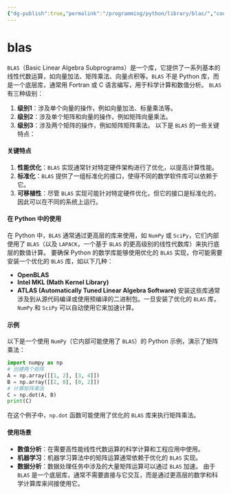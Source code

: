 ```yaml
---
{"dg-publish":true,"permalink":"/programming/python/library/blas/","contentClasses":".content svg {width: 100%; height: auto;}"}
---
```



# blas

`BLAS`（Basic Linear Algebra Subprograms）是一个库，它提供了一系列基本的线性代数运算，如向量加法、矩阵乘法、向量点积等。`BLAS` 不是 Python 库，而是一个底层库，通常用 Fortran 或 C 语言编写，用于科学计算和数值分析。 `BLAS` 有三种级别：

1. **级别1**：涉及单个向量的操作，例如向量加法、标量乘法等。
2. **级别2**：涉及单个矩阵和向量的操作，例如矩阵向量乘法。
3. **级别3**：涉及两个矩阵的操作，例如矩阵矩阵乘法。 以下是 `BLAS` 的一些关键特点：

#### 关键特点

1. **性能优化**：`BLAS` 实现通常针对特定硬件架构进行了优化，以提高计算性能。
2. **标准化**：`BLAS` 提供了一组标准化的接口，使得不同的数学软件库可以依赖于它。
3. **可移植性**：尽管 `BLAS` 实现可能针对特定硬件优化，但它的接口是标准化的，因此可以在不同的系统上运行。

#### 在 Python 中的使用

在 Python 中，`BLAS` 通常通过更高层的库来使用，如 `NumPy` 或 `SciPy`，它们内部使用了 `BLAS`（以及 `LAPACK`，一个基于 `BLAS` 的更高级别的线性代数库）来执行底层的数值计算。 要确保 Python 的数学库能够使用优化的 `BLAS` 实现，你可能需要安装一个优化的 `BLAS` 库，如以下几种：

* **OpenBLAS**
* **Intel MKL (Math Kernel Library)**
* **ATLAS (Automatically Tuned Linear Algebra Software)** 安装这些库通常涉及到从源代码编译或使用预编译的二进制包。一旦安装了优化的 `BLAS` 库，`NumPy` 和 `SciPy` 可以自动使用它来加速计算。

#### 示例

以下是一个使用 `NumPy`（它内部可能使用了 `BLAS`）的 Python 示例，演示了矩阵乘法：

```python
import numpy as np
# 创建两个矩阵
A = np.array([[1, 2], [3, 4]])
B = np.array([[2, 0], [0, 2]])
# 计算矩阵乘法
C = np.dot(A, B)
print(C)
```

在这个例子中，`np.dot` 函数可能使用了优化的 `BLAS` 库来执行矩阵乘法。

#### 使用场景

* **数值分析**：在需要高性能线性代数运算的科学计算和工程应用中使用。
* **机器学习**：机器学习算法中的矩阵运算通常依赖于优化的 `BLAS` 实现。
* **数据分析**：数据处理任务中涉及的大量矩阵运算可以通过 `BLAS` 加速。 由于 `BLAS` 是一个底层库，通常不需要直接与它交互，而是通过更高层的数学和科学计算库来间接使用它。